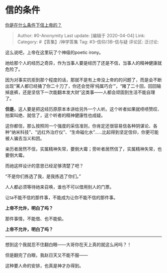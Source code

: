 # 信的条件
[你是在什么条件下信上帝的？](https://www.zhihu.com/question/20848046/answer/1126176960)

> Author: #0-Anonymity
> Last update: [编辑于 2020-04-04]
> Link:
> Category: #【答集】/神学答集
> Tag: #3-信仰/3B-信与疑
> 评论区:
> 泛讨论:

这么说吧，上帝在这里玩了个神级的poetic irony。

祂给那个人的经历之奇异，作为当事人要是经历了还是不信，当事人的精神健康就危险了。

因为对事实抗拒到那个程度的话，那就不是有上帝没上帝的的问题了，而是会不断出现“某人都已经捅了你二十刀了，你还会觉得‘纯属巧合’”，“赌了二十回，回回输掉底裤，还是坚信下一次能翻本发大财”这类事——人都会顽固到生活不能自理了。

**但是**，这人要是把这经历原原本本讲给另外一个人听。这个听者如果就啧啧赞叹、拍案叫绝、就信了，这个听者的精神健康性也成疑。

这你都信，那么按照同一个强度的采信准则，你肯定还很容易信各种阴谋论、各种“纳米科技”、“远红外治疗仪”、“生命磁化水”……比起得到坚定信仰，你更可能被人骗去当义和团。

亲历者居然不信，实属精神失常，要倒大霉；旁听者居然信了，实属精神失常，也要倒大霉。

而祂这样设计的意思已经足够清楚了吧？

“不是你们拣选了我，是我拣选了你们。”

人人都必须等待祂来召唤，谁也不可以借用别人的门票。

让ta不能不信的那件事，不能成为让你不能不信的那件事。

**上帝不允许，明白了吗？**

那件事情，不能借、也不能偷。

**上帝不允许，明白了吗？**

---

想到这个我就忍不住翻白眼——大哥你在天上真的就这么闲吗？！

但是翻完了白眼，我赵日天又不能不服——

这种要人命的安排，也真是神才办得到。
